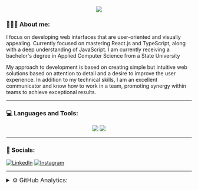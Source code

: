<h1 align="center">
    <img src="https://readme-typing-svg.herokuapp.com/?font=Montserrat&weight=600&size=30&duration=1500&pause=100&color=F7F7F7&center=true&multiline=true&repeat=false&random=false&width=435&height=80&lines=Hi+there%2C+I'm+Nikita;Junior+Frontend+Developer" />
</h1>

### 👨🏻‍💻 About me:

<p>
I focus on developing web interfaces that are user-oriented and visually appealing. Currently focused on mastering React.js and TypeScript, along with a deep understanding of JavaScript. I am currently receiving a bachelor's degree in Applied Computer Science from a State University</p>
<p>
My approach to development is based on creating simple but intuitive web solutions based on attention to detail and a desire to improve the user experience. In addition to my technical skills, I am an excellent communicator and know how to work in a team, promoting synergy within teams to achieve exceptional results.
</p>

---

### 💻 Languages and Tools:

<div align='center'>
    <img src="https://skillicons.dev/icons?i=react,js,ts,jquery,tailwind,mongodb,mysql,postgres,php" />
    <img src="https://skillicons.dev/icons?i=html,css,scss,git,vscode,idea,figma,ps" />
</div>

---

### 🤝 Socials:

[![LinkedIn](https://img.shields.io/badge/linkedin-%230077B5.svg?style=for-the-badge&logo=linkedin&logoColor=white)](https://www.linkedin.com/in/nikitasurcov/)
[![Instagram](https://img.shields.io/badge/Instagram-%23E4405F.svg?style=for-the-badge&logo=Instagram&logoColor=white)](https://www.instagram.com/geletskyy/)


---

<details>
    <summary style='font-size: 16px;'>⚙️ GitHub Analytics:</summary>
    <br>
    <img height="150" src="https://github-readme-stats.vercel.app/api?username=Geletsky&show_icons=true&theme=swift&hide=contribs,prs" />
    <img height="150" src="https://github-readme-stats.vercel.app/api/top-langs/?username=Geletsky&layout=compact&theme=swift" />
</details>
